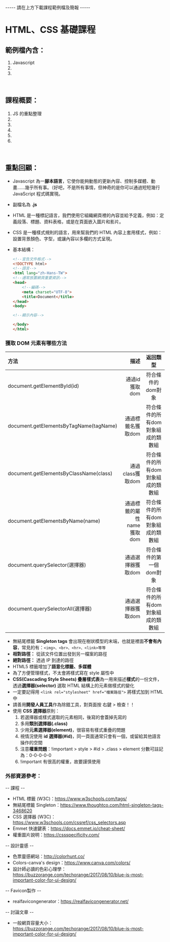 ----- 請在上方下載課程範例檔及簡報 -----
# HTML、CSS 基礎課程
## 範例檔內含：
1. Javascript
2. 
3. 

&nbsp;

## 課程概要：
1. JS 的重點整理
2. 
3. 
4. 
5. 
6. 

&nbsp;

## 重點回顧：
* Javascript 為一**腳本語言**，它使你能夠動態的更新內容、控制多媒體、動畫……幾乎所有事。（好吧，不是所有事情，但神奇的是你可以通過短短幾行 JavaScript 程式碼實現。
* 副檔名為 **.js**

 * HTML 是一種標記語言，我們使用它組織網頁裡的內容並給予定義，例如：定義段落、標題、資料表格，或是在頁面嵌入圖片和影片。
 * CSS 是一種樣式規則的語言，用來幫我們的 HTML 內容上套用樣式，例如：設置背景顏色、字型，或讓內容以多欄的方式呈現。

* 基本結構：

    ```HTML
    <!--宣告文件格式-->
    <!DOCTYPE html>
    <!--語言-->
    <html lang="zh-Hans-TW">
    <!--通常放置網頁重要資訊-->
    <head>
        <!--編碼-->
        <meta charset="UTF-8">
        <title>Document</title>
    </head>
    <body>
    
    <!--顯示內容-->
    
    </body>
    </html>
    ```

### 獲取 DOM 元素有哪些方法
| 方法 | 描述 | 返回類型 |
| :-----| ----: | :----: |
| document.getElementById(id)            | 通過id獲取dom | 符合條件的dom對象|
| document.getElementsByTagName(tagName) | 通過標籤名獲取dom    | 符合條件的所有dom對象組成的類數組|
| document.getElementsByClassName(class) | 通過class獲取dom  | 符合條件的所有dom對象組成的類數組|
| document.getElementsByName(name)       | 通過標籤的屬性name獲取dom  | 符合條件的所有dom對象組成的類數組|
| document.querySelector(選擇器)          | 通過選擇器獲取dom  | 符合條件的第一個dom對象|
| document.querySelectorAll(選擇器)       | 通過選擇器獲取dom  | 符合條件的所有dom對象組成的類數組|



* 無結尾標籤 **Singleton tags** 會出現在樹狀模型的末端，也就是裡面**不會有內容**，常見的有：`<img>、<br>、<hr>、<link>等等`
* **相對路徑：** 從該文件位置出發到另一檔案的路徑
* **絕對路徑：** 透過 IP 到達的路徑
* HTML5 標籤增加了**語意化標籤、多媒體**
* 為了方便管理樣式，不太會將樣式寫在 style 屬性中
* **CSS(Cascading Style Sheets) 疊層樣式表**為一用來描述**樣式**的一份文件，透過**選擇器(selector)** 選取 HTML 結構上的元素做樣式的變化
* 一定要記得用 `<link rel="stylesheet" href="檔案路徑">` 將樣式加到 HTML 中
* 請善用**開發人員工具**作為除錯工具，對頁面按 右鍵 > 檢查！！
* 使用 **CSS 選擇器**原則：
    1. 若選擇器或樣式選取的元素相同，後寫的會蓋掉先寫的
    2. 多用**類別選擇器(.class)**
    3. 少用**元素選擇器(element)**，很容易有樣式重疊的問題
    4. 視情況使用 **id 選擇器(#id)**，同一頁面通常只會有一個，或留給其他語言操作的空間
    5. 注意**權重問題**：!important > style > #id > .class > element
        分數可註記為：0-0-0-0-0
    6. !important 有很高的權重，故要謹慎使用

### 外部資源參考：
-- 課程 --
* HTML 標籤 (W3C)：https://www.w3schools.com/tags/
* 無結尾標籤 Singleton：https://www.thoughtco.com/html-singleton-tags-3468620
* CSS 選擇器 (W3C)：https://www.w3schools.com/cssref/css_selectors.asp
* Emmet 快速鍵表：https://docs.emmet.io/cheat-sheet/
* 權重圖片說明：https://cssspecificity.com/

-- 設計靈感 --
* 色票靈感網站：http://colorhunt.co/
* Colors-canva's design：https://www.canva.com/colors/
* 設計師必讀的色彩心理學：https://buzzorange.com/techorange/2017/08/10/blue-is-most-important-color-for-ui-design/

-- Favicon製作 --
* realfavicongenerator：https://realfavicongenerator.net/

-- 討論文章 --
* 一般網頁容量大小：https://buzzorange.com/techorange/2017/08/10/blue-is-most-important-color-for-ui-design/

